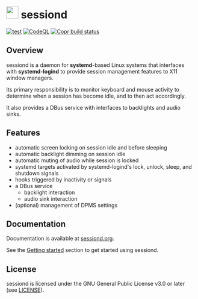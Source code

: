 # [<img src="https://sessiond.org/favicon/favicon.svg" width="32">][sessiond.org] sessiond

[![test][test-badge]][test]
[![CodeQL][codeql-badge]][codeql]
[![Copr build status][copr-badge]][copr]

[test-badge]: https://github.com/jcrd/sessiond/actions/workflows/test.yml/badge.svg
[test]: https://github.com/jcrd/sessiond/actions/workflows/test.yml
[codeql-badge]: https://github.com/jcrd/sessiond/actions/workflows/codeql-analysis.yml/badge.svg
[codeql]: https://github.com/jcrd/sessiond/actions/workflows/codeql-analysis.yml
[copr-badge]: https://copr.fedorainfracloud.org/coprs/jcrd/sessiond/package/sessiond/status_image/last_build.png
[copr]: https://copr.fedorainfracloud.org/coprs/jcrd/sessiond/package/sessiond/

[sessiond.org]: https://sessiond.org/

## Overview

sessiond is a daemon for **systemd**-based Linux systems that interfaces with
**systemd-logind** to provide session management features to X11 window managers.

Its primary responsibility is to monitor keyboard and mouse activity to
determine when a session has become idle, and to then act accordingly.

It also provides a DBus service with interfaces to backlights and audio sinks.

## Features

* automatic screen locking on session idle and before sleeping
* automatic backlight dimming on session idle
* automatic muting of audio while session is locked
* systemd targets activated by systemd-logind's lock, unlock, sleep,
  and shutdown signals
* hooks triggered by inactivity or signals
* a DBus service
  * backlight interaction
  * audio sink interaction
* (optional) management of DPMS settings

## Documentation

Documentation is available at [sessiond.org][sessiond.org].

See the [Getting started](https://sessiond.org/getting-started/) section to get
started using sessiond.

## License

sessiond is licensed under the GNU General Public License v3.0 or later
(see [LICENSE](LICENSE)).
